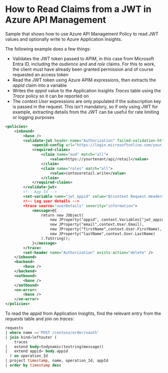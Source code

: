 # How to Read Claims from a JWT in Azure API Management

Sample that shows how to use Azure API Management Policy to read JWT values and optionally write to Azure Application Insights.

The following example does a few things:
* Validates the JWT token passed to APIM, in this case from Microsoft Entra ID, including the *audience* and and *role* claims. For this to work, the client must have already been granted permission and of course requested an access token
* Read the JWT token using Azure APIM expressions, then extracts the *appid* claim into a variable
* Writes the *appid* value to the Application Insights *Traces* table using the *Trace* policy so it can be reported on
* The *context.User* expressions are only populated if the subscription key is passed in the request. This isn't mandatory, so if only using JWT for example, extracting details from the JWT can be useful for rate limiting or logging purposes

```xml
<policies>
    <inbound>
        <base />
        <validate-jwt header-name="Authorization" failed-validation-httpcode="401" failed-validation-error-message="Unauthorized" require-expiration-time="true" require-scheme="Bearer" require-signed-tokens="true">
            <openid-config url="https://login.microsoftonline.com/your_tenant/.well-known/openid-configuration" />
            <required-claims>
                <claim name="aud" match="all">
                    <value>https://yourtenant/api/retail</value>
                </claim>
                <claim name="roles" match="all">
                    <value>contosoretail.write</value>
                </claim>
            </required-claims>
        </validate-jwt>
        <!-- App Id -->
        <set-variable name="jwt_appid" value="@(context.Request.Headers.GetValueOrDefault("Authorization","").AsJwt().Claims.GetValueOrDefault("appid"))" />
        <!-- Log user details -->
        <trace source="userDetails" severity="information">
            <message>@{
                return new JObject(
                    new JProperty("appid", context.Variables["jwt_appid"]),
                    new JProperty("email",context.User.Email),
                    new JProperty("firstName",context.User.FirstName),
                    new JProperty("lastName",context.User.LastName)
                ).ToString();
            }</message>
        </trace>
        <set-header name="Authorization" exists-action="delete" />
    </inbound>
    <backend>
        <base />
    </backend>
    <outbound>
        <base />
    </outbound>
    <on-error>
        <base />
    </on-error>
</policies>
```
To read the *appid* from Application Insights, find the relevant entry from the *requests* table and join on *traces*:
``` sql
requests
| where name =='POST /contoso/order/oauth'
| join kind=leftouter (
    traces
|   extend body=todynamic(tostring(message))
|   extend appid= body.appid
  ) on operation_Id
| project timestamp, name, operation_Id, appId
| order by timestamp desc  
```